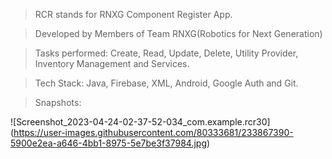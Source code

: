 > RCR stands for RNXG Component Register App.

> Developed by Members of Team RNXG(Robotics for Next Generation)

> Tasks performed: Create, Read, Update, Delete, Utility Provider, Inventory Management and Services.

> Tech Stack: Java, Firebase, XML, Android, Google Auth and Git.

> Snapshots:

![Screenshot_2023-04-24-02-37-52-034_com.example.rcr30]
(https://user-images.githubusercontent.com/80333681/233867390-5900e2ea-a646-4bb1-8975-5e7be3f37984.jpg)
